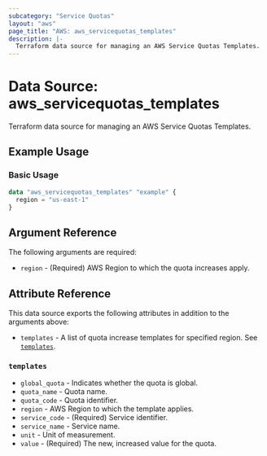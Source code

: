 ```yaml
---
subcategory: "Service Quotas"
layout: "aws"
page_title: "AWS: aws_servicequotas_templates"
description: |-
  Terraform data source for managing an AWS Service Quotas Templates.
---
```


# Data Source: aws_servicequotas_templates

Terraform data source for managing an AWS Service Quotas Templates.

## Example Usage

### Basic Usage

```terraform
data "aws_servicequotas_templates" "example" {
  region = "us-east-1"
}
```

## Argument Reference

The following arguments are required:

* `region` - (Required) AWS Region to which the quota increases apply.

## Attribute Reference

This data source exports the following attributes in addition to the arguments above:

* `templates` - A list of quota increase templates for specified region. See [`templates`](#templates).

### `templates`

* `global_quota` - Indicates whether the quota is global.
* `quota_name` - Quota name.
* `quota_code` - Quota identifier.
* `region` - AWS Region to which the template applies.
* `service_code` - (Required) Service identifier.
* `service_name` - Service name.
* `unit` - Unit of measurement.
* `value` - (Required) The new, increased value for the quota.
